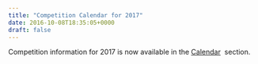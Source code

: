 ```yaml
---
title: "Competition Calendar for 2017"
date: 2016-10-08T18:35:05+0000
draft: false
---
```

Competition information for 2017 is now available in the [Calendar](http://stroudmasters.org/calendar/)
 section.

